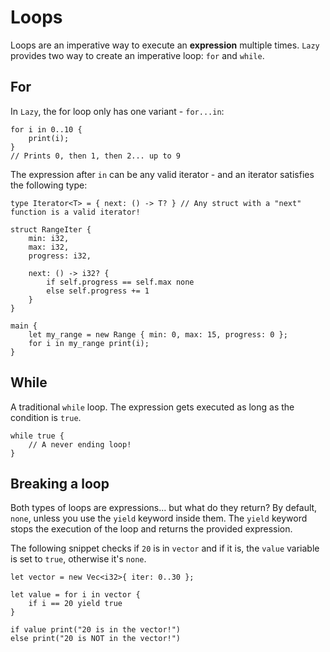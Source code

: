 
# Loops

Loops are an imperative way to execute an **expression** multiple times. `Lazy` provides two way to create an imperative loop: `for` and `while`.


## For

In `Lazy`, the for loop only has one variant - `for...in`:

```
for i in 0..10 {
    print(i);
}
// Prints 0, then 1, then 2... up to 9
```

The expression after `in` can be any valid iterator - and an iterator satisfies the following type:

```
type Iterator<T> = { next: () -> T? } // Any struct with a "next" function is a valid iterator!
```

```
struct RangeIter {
    min: i32,
    max: i32,
    progress: i32,

    next: () -> i32? {
        if self.progress == self.max none 
        else self.progress += 1
    }
}

main {
    let my_range = new Range { min: 0, max: 15, progress: 0 };
    for i in my_range print(i);
}
```

## While

A traditional `while` loop. The expression gets executed as long as the condition is `true`.

```
while true {
    // A never ending loop!
}
```

## Breaking a loop

Both types of loops are expressions... but what do they return? By default, `none`, unless you use the `yield` keyword inside them. The `yield` keyword stops the execution of the loop and returns the provided expression.

The following snippet checks if `20` is in `vector` and if it is, the `value` variable is set to `true`, otherwise it's `none`. 

```
let vector = new Vec<i32>{ iter: 0..30 };

let value = for i in vector {
    if i == 20 yield true
}

if value print("20 is in the vector!")
else print("20 is NOT in the vector!")
```